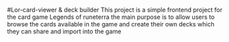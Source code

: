 #Lor-card-viewer & deck builder
This project is a simple frontend project for the card game Legends of runeterra the main purpose is to allow users to browse the cards available in the game and create their own decks which they can share and import into the game
